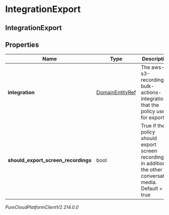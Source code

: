 # IntegrationExport

## IntegrationExport

## Properties

|Name | Type | Description | Notes|
|------------ | ------------- | ------------- | -------------|
| **integration** | [DomainEntityRef](DomainEntityRef) | The aws-s3-recording-bulk-actions-integration that the policy uses for exports. | |
| **should_export_screen_recordings** | bool | True if the policy should export screen recordings in addition to the other conversation media. Default &#x3D; true | [optional] |



_PureCloudPlatformClientV2 214.0.0_
